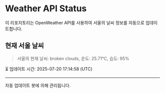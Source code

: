 
# Weather API Status

이 리포지토리는 OpenWeather API를 사용하여 서울의 날씨 정보를 자동으로 업데이트합니다.

## 현재 서울 날씨
> 서울의 현재 날씨: broken clouds, 온도: 25.71°C, 습도: 95%

⏳ 업데이트 시간: 2025-07-20 17:14:58 (UTC)

---
자동 업데이트 봇에 의해 관리됩니다.
